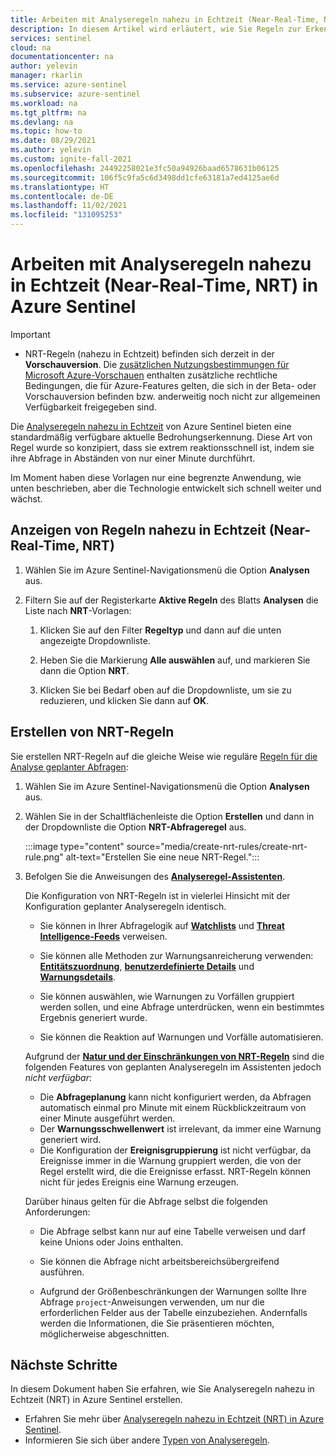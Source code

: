 ```yaml
---
title: Arbeiten mit Analyseregeln nahezu in Echtzeit (Near-Real-Time, NRT) in Azure Sentinel | Microsoft-Dokumentation
description: In diesem Artikel wird erläutert, wie Sie Regeln zur Erkennungsanalyse nahezu in Echtzeit (NRT) in Azure Sentinel anzeigen und erstellen.
services: sentinel
cloud: na
documentationcenter: na
author: yelevin
manager: rkarlin
ms.service: azure-sentinel
ms.subservice: azure-sentinel
ms.workload: na
ms.tgt_pltfrm: na
ms.devlang: na
ms.topic: how-to
ms.date: 08/29/2021
ms.author: yelevin
ms.custom: ignite-fall-2021
ms.openlocfilehash: 24492258021e3fc50a94926baad6578631b06125
ms.sourcegitcommit: 106f5c9fa5c6d3498dd1cfe63181a7ed4125ae6d
ms.translationtype: HT
ms.contentlocale: de-DE
ms.lasthandoff: 11/02/2021
ms.locfileid: "131095253"
---
```

# <a name="work-with-near-real-time-nrt-detection-analytics-rules-in-azure-sentinel"></a>Arbeiten mit Analyseregeln nahezu in Echtzeit (Near-Real-Time, NRT) in Azure Sentinel

> [!IMPORTANT]
>
> - NRT-Regeln (nahezu in Echtzeit) befinden sich derzeit in der **Vorschauversion**. Die [zusätzlichen Nutzungsbestimmungen für Microsoft Azure-Vorschauen](https://azure.microsoft.com/support/legal/preview-supplemental-terms/) enthalten zusätzliche rechtliche Bedingungen, die für Azure-Features gelten, die sich in der Beta- oder Vorschauversion befinden bzw. anderweitig noch nicht zur allgemeinen Verfügbarkeit freigegeben sind.

Die [Analyseregeln nahezu in Echtzeit](near-real-time-rules.md) von Azure Sentinel bieten eine standardmäßig verfügbare aktuelle Bedrohungserkennung. Diese Art von Regel wurde so konzipiert, dass sie extrem reaktionsschnell ist, indem sie ihre Abfrage in Abständen von nur einer Minute durchführt.

Im Moment haben diese Vorlagen nur eine begrenzte Anwendung, wie unten beschrieben, aber die Technologie entwickelt sich schnell weiter und wächst.

## <a name="view-near-real-time-nrt-rules"></a>Anzeigen von Regeln nahezu in Echtzeit (Near-Real-Time, NRT)

1. Wählen Sie im Azure Sentinel-Navigationsmenü die Option **Analysen** aus.

1. Filtern Sie auf der Registerkarte **Aktive Regeln** des Blatts **Analysen** die Liste nach **NRT**-Vorlagen:

    1. Klicken Sie auf den Filter **Regeltyp** und dann auf die unten angezeigte Dropdownliste.

    1. Heben Sie die Markierung **Alle auswählen** auf, und markieren Sie dann die Option **NRT**.

    1. Klicken Sie bei Bedarf oben auf die Dropdownliste, um sie zu reduzieren, und klicken Sie dann auf **OK**.

## <a name="create-nrt-rules"></a>Erstellen von NRT-Regeln

Sie erstellen NRT-Regeln auf die gleiche Weise wie reguläre [Regeln für die Analyse geplanter Abfragen](detect-threats-custom.md):

1. Wählen Sie im Azure Sentinel-Navigationsmenü die Option **Analysen** aus.

1. Wählen Sie in der Schaltflächenleiste die Option **Erstellen** und dann in der Dropdownliste die Option **NRT-Abfrageregel** aus.

    :::image type="content" source="media/create-nrt-rules/create-nrt-rule.png" alt-text="Erstellen Sie eine neue NRT-Regel.":::

1. Befolgen Sie die Anweisungen des [**Analyseregel-Assistenten**](detect-threats-custom.md).

    Die Konfiguration von NRT-Regeln ist in vielerlei Hinsicht mit der Konfiguration geplanter Analyseregeln identisch. 

    - Sie können in Ihrer Abfragelogik auf [**Watchlists**](watchlists.md) und [**Threat Intelligence-Feeds**](understand-threat-intelligence.md) verweisen.

    - Sie können alle Methoden zur Warnungsanreicherung verwenden: [**Entitätszuordnung**](map-data-fields-to-entities.md), [**benutzerdefinierte Details**](surface-custom-details-in-alerts.md) und [**Warnungsdetails**](customize-alert-details.md).

    - Sie können auswählen, wie Warnungen zu Vorfällen gruppiert werden sollen, und eine Abfrage unterdrücken, wenn ein bestimmtes Ergebnis generiert wurde.

    - Sie können die Reaktion auf Warnungen und Vorfälle automatisieren.

    Aufgrund der [**Natur und der Einschränkungen von NRT-Regeln**](near-real-time-rules.md#considerations) sind die folgenden Features von geplanten Analyseregeln im Assistenten jedoch *nicht verfügbar*:

    - Die **Abfrageplanung** kann nicht konfiguriert werden, da Abfragen automatisch einmal pro Minute mit einem Rückblickzeitraum von einer Minute ausgeführt werden. 
    - Der **Warnungsschwellenwert** ist irrelevant, da immer eine Warnung generiert wird.
    - Die Konfiguration der **Ereignisgruppierung** ist nicht verfügbar, da Ereignisse immer in die Warnung gruppiert werden, die von der Regel erstellt wird, die die Ereignisse erfasst. NRT-Regeln können nicht für jedes Ereignis eine Warnung erzeugen.

    Darüber hinaus gelten für die Abfrage selbst die folgenden Anforderungen:

    - Die Abfrage selbst kann nur auf eine Tabelle verweisen und darf keine Unions oder Joins enthalten.

    - Sie können die Abfrage nicht arbeitsbereichsübergreifend ausführen.

    - Aufgrund der Größenbeschränkungen der Warnungen sollte Ihre Abfrage `project`-Anweisungen verwenden, um nur die erforderlichen Felder aus der Tabelle einzubeziehen. Andernfalls werden die Informationen, die Sie präsentieren möchten, möglicherweise abgeschnitten.

## <a name="next-steps"></a>Nächste Schritte

In diesem Dokument haben Sie erfahren, wie Sie Analyseregeln nahezu in Echtzeit (NRT) in Azure Sentinel erstellen.

- Erfahren Sie mehr über [Analyseregeln nahezu in Echtzeit (NRT) in Azure Sentinel](near-real-time-rules.md).
- Informieren Sie sich über andere [Typen von Analyseregeln](detect-threats-built-in.md).
